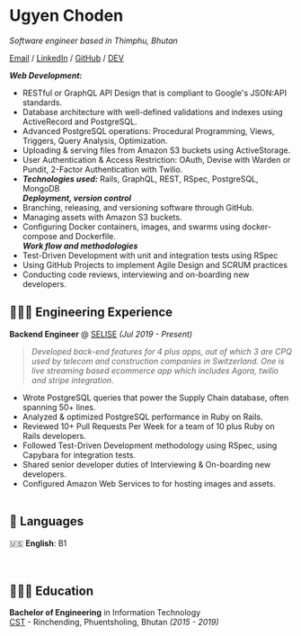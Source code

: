 # Ugyen Choden

_Software engineer based in Thimphu, Bhutan_ <br>

[Email](mailto:cugyen20gmail.com) / [LinkedIn](https://www.linkedin.com/in/ugyen-choden-a11b791a2/) / [GitHub](https://github.com/cugyen) / [DEV](https://dev.to/cugyen)

**_Web Development:_**
- RESTful or GraphQL API Design that is compliant to Google's JSON:API standards. 
- Database architecture with well-defined validations and indexes using ActiveRecord and PostgreSQL. 
- Advanced PostgreSQL operations: Procedural Programming, Views, Triggers, Query Analysis, Optimization. 
- Uploading & serving files from Amazon S3 buckets using ActiveStorage. 
- User Authentication & Access Restriction: OAuth, Devise with Warden or Pundit, 2-Factor Authentication with Twilio.
- **_Technologies used:_** Rails, GraphQL, REST, RSpec, PostgreSQL, MongoDB <br>
**_Deployment, version control_**
- Branching, releasing, and versioning software through GitHub. 
- Managing assets with Amazon S3 buckets.
- Configuring Docker containers, images, and swarms using docker-compose and Dockerfile.<br>
**_Work flow and methodologies_**
- Test-Driven Development with unit and integration tests using RSpec
- Using GitHub Projects to implement Agile Design and SCRUM practices
- Conducting code reviews, interviewing and on-boarding new developers.<br>
## 👩🏼‍💻 Engineering Experience
**Backend Engineer** @ [SELISE](https://selise.ch//) _(Jul 2019 - Present)_ <br>
>*Developed back-end features for 4 plus apps, out of which 3 are CPQ used by
> telecom and construction companies in Switzerland. One is live streaming based ecommerce app which
> includes Agora, twilio and stripe integration.*
- Wrote PostgreSQL queries that power the Supply Chain database, often spanning 50+ lines. 
- Analyzed & optimized PostgreSQL performance in Ruby on Rails. 
- Reviewed 10+ Pull Requests Per Week for a team of 10 plus Ruby on Rails developers. 
- Followed Test-Driven Development methodology using RSpec, using Capybara for integration tests. 
- Shared senior developer duties of Interviewing & On-boarding new developers. 
- Configured Amazon Web Services to for hosting images and assets.
  <br><br>

## 💬 Languages

🇺🇸 **English**: B1 <br>
<br><br>

## 👩🏼‍🎓 Education

**Bachelor of Engineering** in Information Technology<br>
[CST](https://www.cst.edu.bt/index.php/en/) - Rinchending, Phuentsholing, Bhutan _(2015 - 2019)_


